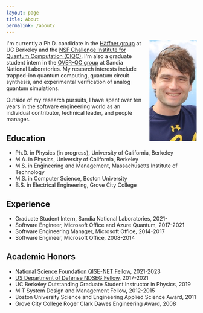 ```yaml
---
layout: page
title: About
permalink: /about/
---
```

<img src="/images/portrait.jpg" style="float: right; padding-left: 15px" width="125" alt="Photo of Ryan Shaffer" />

I'm currently a Ph.D. candidate in the [Häffner group](https://ions.berkeley.edu)
at UC Berkeley and the
[NSF Challenge Institute for Quantum Computation (CIQC)](https://ciqc.berkeley.edu). I'm also a graduate student intern in the [OVER-QC group](https://overqc.sandia.gov/)
at Sandia National Laboratories.
My research interests include trapped-ion quantum computing, quantum circuit synthesis,
and experimental verification of analog quantum simulations.

Outside of my research pursuits, I have spent over ten years in the software engineering
world as an individual contributor, technical leader, and people manager.

## Education

- Ph.D. in Physics (in progress), University of California, Berkeley
- M.A. in Physics, University of California, Berkeley
- M.S. in Engineering and Management, Massachusetts Institute of Technology
- M.S. in Computer Science, Boston University
- B.S. in Electrical Engineering, Grove City College

## Experience

- Graduate Student Intern, Sandia National Laboratories, 2021-
- Software Engineer, Microsoft Office and Azure Quantum, 2017-2021
- Software Engineering Manager, Microsoft Office, 2014-2017
- Software Engineer, Microsoft Office, 2008-2014

## Academic Honors

- [National Science Foundation QISE-NET Fellow](https://qisenet.uchicago.edu/), 2021-2023
- [US Department of Defense NDSEG Fellow](https://www.ndsegfellowships.org/), 2017-2021
- UC Berkeley Outstanding Graduate Student Instructor in Physics, 2019
- MIT System Design and Management Fellow, 2012-2015
- Boston University Science and Engineering Applied Science Award, 2011
- Grove City College Roger Clark Dawes Engineering Award, 2008
